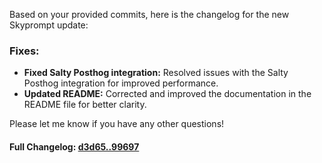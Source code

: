 Based on your provided commits, here is the changelog for the new Skyprompt update:

### **Fixes:**
- **Fixed Salty Posthog integration:** Resolved issues with the Salty Posthog integration for improved performance.
- **Updated README:** Corrected and improved the documentation in the README file for better clarity. 

Please let me know if you have any other questions!

#### **Full Changelog:** [d3d65..99697](https://github.com/mediar-ai/skyprompt/compare/d3d65..99697)

